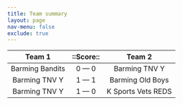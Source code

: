 ```yaml
---
title: Team summary
layout: page
nav-menu: false
exclude: true
---
```




|     Team 1      |  ::Score::  |       Team 2       |
|:---------------:|:-----------:|:------------------:|
| Barming Bandits | 0 &mdash; 0 |   Barming TNV Y    |
|  Barming TNV Y  | 1 &mdash; 1 |  Barming Old Boys  |
|  Barming TNV Y  | 1 &mdash; 0 | K Sports Vets REDS |

 <br /><br /><br />
